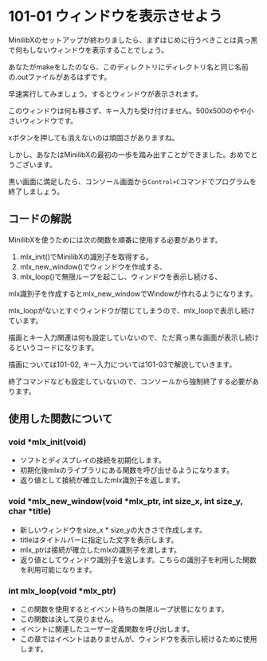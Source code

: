 # 101-01 ウィンドウを表示させよう

MinilibXのセットアップが終わりましたら、まずはじめに行うべきことは真っ黒で何もしないウィンドウを表示することでしょう。

あなたがmakeをしたのなら、このディレクトリにディレクトリ名と同じ名前の.outファイルがあるはずです。

早速実行してみましょう。するとウィンドウが表示されます。

このウィンドウは何も移さず、キー入力も受け付けません。500x500のやや小さいウィンドウです。

xボタンを押しても消えないのは頑固さがありますね。

しかし、あなたはMinilibXの最初の一歩を踏み出すことができました。おめでとうございます。

黒い画面に満足したら、コンソール画面から`Control+C`コマンドでプログラムを終了しましょう。

## コードの解説

MinilibXを使うためには次の関数を順番に使用する必要があります。

1. mlx_init()でMinilibXの識別子を取得する。
1. mlx_new_window()でウィンドウを作成する、
1. mlx_loop()で無限ループを起こし、ウィンドウを表示し続ける、

mlx識別子を作成するとmlx_new_windowでWindowが作れるようになります。

mlx_loopがないとすぐウィンドウが閉じてしまうので、mlx_loopで表示し続けています。

描画とキー入力関連は何も設定していないので、ただ真っ黒な画面が表示し続けるというコードになります。

描画については101-02, キー入力については101-03で解説していきます。

終了コマンドなども設定していないので、コンソールから強制終了する必要があります。

## 使用した関数について

### void *mlx_init(void)

- ソフトとディスプレイの接続を初期化します。
- 初期化後mlxのライブラリにある関数を呼び出せるようになります。
- 返り値として接続が確立したmlx識別子を返します。

### void *mlx_new_window(void \*mlx_ptr, int size_x, int size_y, char \*title)

- 新しいウィンドウをsize_x * size_yの大きさで作成します。
- titleはタイトルバーに指定した文字を表示します。
- mlx_ptrは接続が確立したmlxの識別子を渡します。
- 返り値としてウィンドウ識別子を返します。こちらの識別子を利用した関数を利用可能になります。

### int mlx_loop(void *mlx_ptr)

- この関数を使用するとイベント待ちの無限ループ状態になります。
- この関数は決して戻りません。
- イベントに関連したユーザー定義関数を呼び出します。
- この章ではイベントはありませんが、ウィンドウを表示し続けるために使用します。